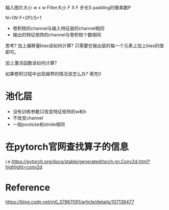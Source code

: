 






输入图片大小 w x w
Filter大小 F X F 
步长S
padding的像素数P

N=(W-F+2P)/S+1

- 卷积核的channel与输入特征层的channel相同
- 输出的特征矩阵的channel与卷积核个数相同


思考?
加上偏移量bias该如何计算?
    只需要在输出层的每一个元素上加上bias的值即可。

加上激活函数该如何计算?
    

如果卷积过程中出现越界的情况该怎么办?
    填充0



# 池化层
- 没有训练参数只改变特征矩阵的w和h
- 不改变channel
- 一般poolsize和stride相同


# 在pytorch官网查找算子的信息
i.e.https://pytorch.org/docs/stable/generated/torch.nn.Conv2d.html?highlight=conv2d

 # Reference
 https://blog.csdn.net/m0_37867091/article/details/107136477
 